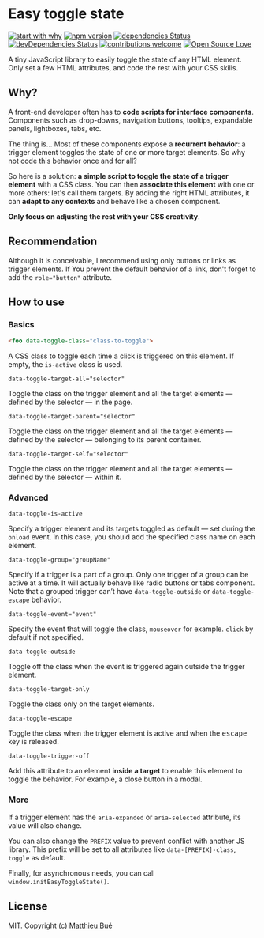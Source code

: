 # Easy toggle state
[![start with why](https://img.shields.io/badge/start%20with-why%3F-brightgreen.svg?style=flat)](http://www.ted.com/talks/simon_sinek_how_great_leaders_inspire_action)
[![npm version](https://badge.fury.io/js/easy-toggle-state.svg)](https://badge.fury.io/js/easy-toggle-state)
[![dependencies Status](https://david-dm.org/Twikito/easy-toggle-state/status.svg)](https://david-dm.org/Twikito/easy-toggle-state)
[![devDependencies Status](https://david-dm.org/Twikito/easy-toggle-state/dev-status.svg)](https://david-dm.org/Twikito/easy-toggle-state?type=dev)
[![contributions welcome](https://img.shields.io/badge/contributions-welcome-brightgreen.svg?style=flat)](https://github.com/Twikito/easy-toggle-state/issues)
[![Open Source Love](https://badges.frapsoft.com/os/mit/mit.svg?v=102)](https://github.com/ellerbrock/open-source-badge/)

A tiny JavaScript library to easily toggle the state of any HTML element. Only set a few HTML attributes, and code the rest with your CSS skills.

## Why?

A front-end developer often has to __code scripts for interface components__. Components such as drop-downs, navigation buttons, tooltips, expandable panels, lightboxes, tabs, etc.

The thing is… Most of these components expose a __recurrent behavior__: a trigger element toggles the state of one or more target elements. So why not code this behavior once and for all?

So here is a solution: __a simple script to toggle the state of a trigger element__ with a CSS class. You can then __associate this element__ with one or more others: let's call them targets. By adding the right HTML attributes, it can __adapt to any contexts__ and behave like a chosen component.

__Only focus on adjusting the rest with your CSS creativity__.

## Recommendation

Although it is conceivable, I recommend using only buttons or links as trigger elements. If You prevent the default behavior of a link, don't forget to add the `role="button"` attribute.

## How to use

### Basics

```html
<foo data-toggle-class="class-to-toggle">
```
A CSS class to toggle each time a click is triggered on this element. If empty, the `is-active` class is used.

```
data-toggle-target-all="selector"
```
Toggle the class on the trigger element and all the target elements — defined by the selector — in the page.

```
data-toggle-target-parent="selector"
```
Toggle the class on the trigger element and all the target elements — defined by the selector — belonging to its parent container.

```
data-toggle-target-self="selector"
```
Toggle the class on the trigger element and all the target elements — defined by the selector — within it.


###    Advanced

```
data-toggle-is-active
```
Specify a trigger element and its targets toggled as default — set during the `onload` event. In this case, you should add the specified class name on each element.

```
data-toggle-group="groupName"
```
Specify if a trigger is a part of a group. Only one trigger of a group can be active at a time. It will actually behave like radio buttons or tabs component.
Note that a grouped trigger can’t have `data-toggle-outside` or `data-toggle-escape` behavior.

```
data-toggle-event="event"
```
Specify the event that will toggle the class, `mouseover` for example. `click` by default if not specified.

```
data-toggle-outside
```
Toggle off the class when the event is triggered again outside the trigger element.

```
data-toggle-target-only
```
Toggle the class only on the target elements.

```
data-toggle-escape
```
Toggle the class when the trigger element is active and when the <kbd>escape</kbd> key is released.

```
data-toggle-trigger-off
```
Add this attribute to an element __inside a target__ to enable this element to toggle the behavior. For example, a close button in a modal.

### More

If a trigger element has the `aria-expanded` or `aria-selected` attribute, its value will also change.

You can also change the `PREFIX` value to prevent conflict with another JS library. This prefix will be set to all attributes like `data-[PREFIX]-class`, `toggle` as default.

Finally, for asynchronous needs, you can call `window.initEasyToggleState()`.

## License

MIT. Copyright (c) [Matthieu Bué](https://twikito.com)
